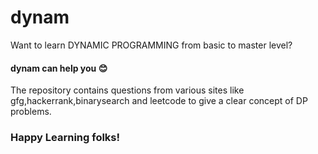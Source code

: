 # dynam 
Want to learn DYNAMIC PROGRAMMING from basic to master level? <br />
#### dynam can help you 😊
The repository contains questions from various sites like gfg,hackerrank,binarysearch and leetcode to give a clear concept of DP problems. <br />
### Happy Learning folks!
